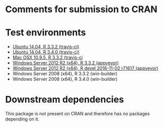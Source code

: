 Comments for submission to CRAN
===============================

# Test environments
* [Ubuntu 14.04, R 3.3.2 (travis-ci)](https://travis-ci.org/prioritizr/prioritizrdata/builds)
* [Ubuntu 14.04, R 3.4.0 (travis-ci)](https://travis-ci.org/prioritizr/prioritizrdata/builds)
* [Mac OSX 10.9.5, R 3.3.2 (travis-ci](https://travis-ci.org/prioritizr/prioritizrdata/builds)
* [Windows Server 2012 R2 (x64), R 3.3.2 (appveyor)](https://ci.appveyor.com/project/jeffreyhanson/prioritizrdata)
* [Windows Server 2012 R2 (x64), R devel 2016-11-02 r71617 (appveyor)](https://ci.appveyor.com/project/jeffreyhanson/prioritizrdata)
* Windows Server 2008 (x64), R 3.3.2 (win-builder)
* Windows Server 2008 (x64), R 3.4.0 (win-builder)

# Downstream dependencies
This package is not present on CRAN and therefore has no packages depending on it.
